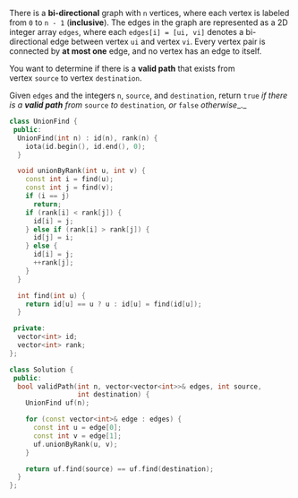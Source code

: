 There is a **bi-directional** graph with `n` vertices, where each vertex is labeled from `0` to `n - 1` (**inclusive**). The edges in the graph are represented as a 2D integer array `edges`, where each `edges[i] = [ui, vi]` denotes a bi-directional edge between vertex `ui` and vertex `vi`. Every vertex pair is connected by **at most one** edge, and no vertex has an edge to itself.

You want to determine if there is a **valid path** that exists from vertex `source` to vertex `destination`.

Given `edges` and the integers `n`, `source`, and `destination`, return `true` _if there is a **valid path** from_ `source` _to_ `destination`_, or_ `false` _otherwise__._




```cpp
class UnionFind {
 public:
  UnionFind(int n) : id(n), rank(n) {
    iota(id.begin(), id.end(), 0);
  }

  void unionByRank(int u, int v) {
    const int i = find(u);
    const int j = find(v);
    if (i == j)
      return;
    if (rank[i] < rank[j]) {
      id[i] = j;
    } else if (rank[i] > rank[j]) {
      id[j] = i;
    } else {
      id[i] = j;
      ++rank[j];
    }
  }

  int find(int u) {
    return id[u] == u ? u : id[u] = find(id[u]);
  }

 private:
  vector<int> id;
  vector<int> rank;
};

class Solution {
 public:
  bool validPath(int n, vector<vector<int>>& edges, int source,
                 int destination) {
    UnionFind uf(n);

    for (const vector<int>& edge : edges) {
      const int u = edge[0];
      const int v = edge[1];
      uf.unionByRank(u, v);
    }

    return uf.find(source) == uf.find(destination);
  }
};
```
